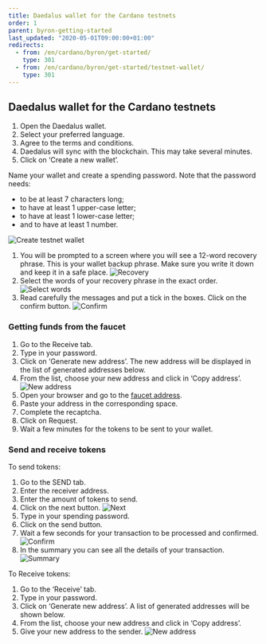 ```yaml
---
title: Daedalus wallet for the Cardano testnets
order: 1
parent: byron-getting-started
last_updated: "2020-05-01T09:00:00+01:00"
redirects:
  - from: /en/cardano/byron/get-started/
    type: 301
  - from: /en/cardano/byron/get-started/testnet-wallet/
    type: 301
---
```

## Daedalus wallet for the Cardano testnets

<!-- include components/ByronDaedalusDownloaders -->

1. Open the Daedalus wallet.
1. Select your preferred language.
1. Agree to the terms and conditions.
1. Daedalus will sync with the blockchain. This may take several minutes.
1. Click on ‘Create a new wallet’. 

Name your wallet and create a spending password. Note that the password needs: 

- to be at least 7 characters long;
- to have at least 1 upper-case letter;
- to have at least 1 lower-case letter;
- and to have at least 1 number.

![Create testnet wallet](https://ucarecdn.com/5bfcb53a-32b9-47e7-9954-83c61d91aba4/)

1. You will be prompted to a screen where you will see a 12-word recovery phrase. This is your wallet backup phrase. Make sure you write it down and keep it in a safe place.
  ![Recovery](https://ucarecdn.com/44d77fe9-2c49-4a38-9eda-7c9a74abfedd/)
1. Select the words of your recovery phrase in the exact order. 
  ![Select words](https://ucarecdn.com/a3ec23d3-3019-4219-afea-5fec202d26e0/)
1. Read carefully the messages and put a tick in the boxes. Click on the confirm button. 
  ![Confirm](https://ucarecdn.com/37b6279c-7daf-4de1-bae0-3123bae0218a/)


### Getting funds from the faucet

1. Go to the Receive tab.
1. Type in your password.
1. Click on ‘Generate new address’. The new address will be displayed in the list of generated addresses below.
1. From the list, choose your new address and click in ‘Copy address’. 
  ![New address](https://ucarecdn.com/be78169c-e72f-4149-aba5-cbc89e3e4945/)
1. Open your browser and go to the [faucet address](/byron/byron-tools/byron-faucet/).
1. Paste your address in the corresponding space.
1. Complete the recaptcha.
1. Click on Request. 
1. Wait a few minutes for the tokens to be sent to your wallet.

### Send and receive tokens

To send tokens:

1. Go to the SEND tab.
1. Enter the receiver address.
1. Enter the amount of tokens to send.
1. Click on the next button. 
  ![Next](https://ucarecdn.com/cec4d2ab-c48f-4220-beb7-32133d6e55a4/)
1. Type in your spending password.
1. Click on the send button.
1. Wait a few seconds for your transaction to be processed and confirmed. 
  ![Confirm](https://ucarecdn.com/71f870df-d088-4c4a-b422-16eda527f9fe/)
1. In the summary you can see all the details of your transaction. 
  ![Summary](https://ucarecdn.com/10a5a532-62ca-4b04-88c6-afda4ea266b6/)


To Receive tokens:

1. Go to the ‘Receive’ tab.
1. Type in your password.
1. Click on ‘Generate new address’. A list of generated addresses will be shown below.
1. From the list, choose your new address and click in ‘Copy address’.
1. Give your new address to the sender.
  ![New address](https://ucarecdn.com/be78169c-e72f-4149-aba5-cbc89e3e4945/)
